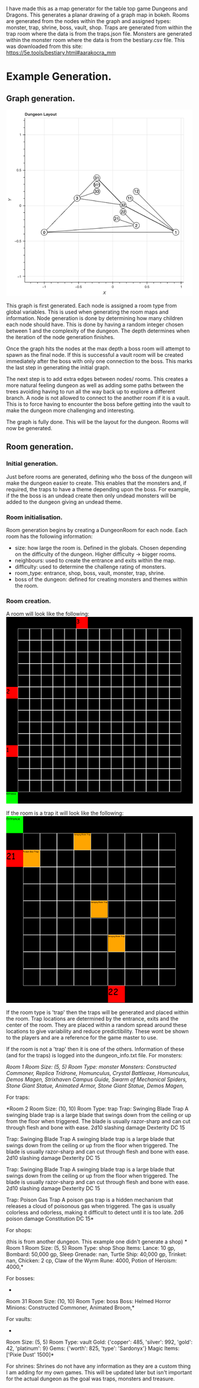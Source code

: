 
I have made this as a map generator for the table top game Dungeons and Dragons.
This generates a planar drawing of a graph map in bokeh. 
Rooms are generated from the nodes within the graph and assigned types: monster, trap, shrine, boss, vault, shop.
Traps are generated from within the trap room where the data is from the traps.json file.
Monsters are generated within the monster room where the data is from the bestiary.csv file. This was downloaded from this site: https://5e.tools/bestiary.html#aarakocra_mm

# Example Generation.
## Graph generation.
![alt text](example_dungeon/dungeon_graph.png)

This graph is first generated. Each node is assigned a room type from global variables. This is used when generating the room maps and information. Node generation is done by determining how many children each node should have. This is done by having a random integer chosen between 1 and the complexity of the dungeon. The depth determines when the iteration of the node generation finishes. 

Once the graph hits the nodes at the max depth a boss room will attempt to spawn as the final node. If this is successful a vault room will be created immediately after the boss with only one connection to the boss. This marks the last step in generating the initial graph. 

The next step is to add extra edges between nodes/ rooms. This creates a more natural feeling dungeon as well as adding some paths between the trees avoiding having to run all the way back up to explore a different branch. A node is not allowed to connect to the another room if it is a vault. This is to force having to encounter the boss before getting into the vault to make the dungeon more challenging and interesting.

The graph is fully done. This will be the layout for the dungeon. Rooms will now be generated.

## Room generation.
### Initial generation.
Just before rooms are generated, defining who the boss of the dungeon will make the dungeon easier to create. This enables that the monsters and, if required, the traps to have a theme depending upon the boss. For example, if the the boss is an undead create then only undead monsters will be added to the dungeon giving an undead theme. 

### Room initialisation.
Room generation begins by creating a DungeonRoom for each node. Each room has the following information: 
- size: how large the room is. Defined in the globals. Chosen depending on the difficulty of the dungeon. Higher difficulty -> bigger rooms.
- neighbours: used to create the entrance and exits within the map.
- difficulty: used to determine the challenge rating of monsters.
- room_type: entrance, shop, boss, vault, monster, trap, shrine.
- boss of the dungeon: defined for creating monsters and themes within the room. 

### Room creation.
A room will look like the following:
![alt text](example_dungeon/dungeon_room0.png)

If the room is a trap it will look like the following:
![alt text](example_dungeon/dungeon_room2.png)

If the room type is 'trap' then the traps will be generated and placed within the room. Trap locations are determined by the entrance, exits and the center of the room. They are placed within a random spread around these locations to give variability and reduce predictibility. These wont be shown to the players and are a reference for the game master to use. 

If the room is not a 'trap' then it is one of the others. Information of these (and for the traps) is logged into the dungeon_info.txt file.
For monsters:

*Room 1
Room Size: (5, 5)
Room Type: monster
Monsters: Constructed Commoner, Replica Tridrone, Homunculus, Crystal Battleaxe, Homunculus, Demos Magen, Strixhaven Campus Guide, Swarm of Mechanical Spiders, Stone Giant Statue, Animated Armor, Stone Giant Statue, Demos Magen,*

For traps:

*Room 2
Room Size: (10, 10)
Room Type: trap
Trap: Swinging Blade Trap
A swinging blade trap is a large blade that swings down from the ceiling or up from the floor when triggered. The blade is usually razor-sharp and can cut through flesh and bone with ease.
2d10 slashing damage
Dexterity DC 15

Trap: Swinging Blade Trap
A swinging blade trap is a large blade that swings down from the ceiling or up from the floor when triggered. The blade is usually razor-sharp and can cut through flesh and bone with ease.
2d10 slashing damage
Dexterity DC 15

Trap: Swinging Blade Trap
A swinging blade trap is a large blade that swings down from the ceiling or up from the floor when triggered. The blade is usually razor-sharp and can cut through flesh and bone with ease.
2d10 slashing damage
Dexterity DC 15

Trap: Poison Gas Trap
A poison gas trap is a hidden mechanism that releases a cloud of poisonous gas when triggered. The gas is usually colorless and odorless, making it difficult to detect until it is too late.
2d6 poison damage
Constitution DC 15*

For shops:

(this is from another dungeon. This example one didn't generate a shop)
*
Room 1
Room Size: (5, 5)
Room Type: shop
Shop Items: Lance: 10 gp, Bombard: 50,000 gp, Sleep Grenade: nan, Turtle Ship: 40,000 gp, Trinket: nan, Chicken: 2 cp, Claw of the Wyrm Rune: 4000, Potion of Heroism: 4000,*

For bosses:

*
Room 31
Room Size: (10, 10)
Room Type: boss
Boss: Helmed Horror
Minions: Constructed Commoner, Animated Broom,*

For vaults:

*
Room Size: (5, 5)
Room Type: vault
Gold: {'copper': 485, 'silver': 992, 'gold': 42, 'platinum': 9}
Gems: {'worth': 825, 'type': 'Sardonyx'}
Magic Items: ['Pixie Dust' 1500]*

For shrines:
Shrines do not have any information as they are a custom thing I am adding for my own games. This will be updated later but isn't important for the actual dungeon as the goal was traps, monsters and treasure.


